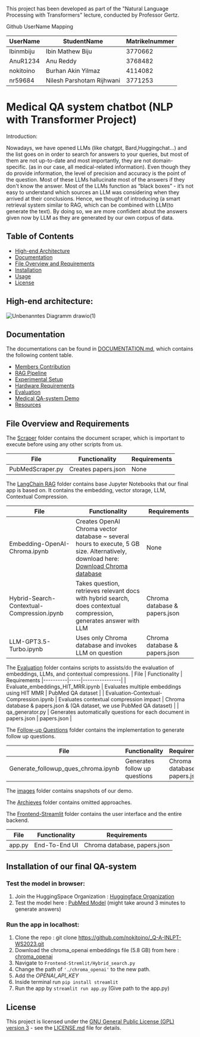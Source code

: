 
This project has been developed as part of the "Natural Language Processing with Transformers" lecture, conducted by Professor Gertz.


Github UserName Mapping

| UserName     | StudentName | Matrikelnummer     |
|----------|-----|----------------|
|   Ibinmbiju   | Ibin Mathew Biju  | 3770662 |
|   AnuR1234  | Anu Reddy | 3768482  |
|   nokitoino   | Burhan Akin Yilmaz | 4114082    |
|   nr59684   | Nilesh Parshotam Rijhwani | 3771253    |

# Medical QA system chatbot (NLP with Transformer Project)

Introduction:

Nowadays, we have opened LLMs (like chatgpt, Bard,Huggingchat…) and the list goes on in order to search for answers to your queries, but most of them are not up-to-date and most importantly, they are not domain-specific. (as in our case, all medical-related information).
Even though they do provide information, the level of precision and accuracy is the point of the question. Most of these LLMs hallucinate most of the answers if they don't know the answer.
Most of the LLMs function as “black boxes” - it’s not easy to understand which sources an LLM was considering when they arrived at their conclusions.
Hence, we thought of introducing (a smart retrieval system similar to RAG, which can be combined with LLM(to generate the text).
By doing so, we are more confident about the answers given now by LLM as they are generated by our own corpus of data.

## Table of Contents
- [High-end Architecture](#high-end-architecture)
- [Documentation](#documentation)
- [File Overview and Requirements](#file-overview-and-Requirements)
- [Installation](#installation)
- [Usage](#usage)
- [License](#license)
  
## High-end architecture:
![Unbenanntes Diagramm drawio(1)](https://github.com/nokitoino/AINA_Q-A-INLPT-WS2023/assets/18616498/57ca4147-a87a-41e8-9002-b20e687cd09b)



## Documentation

The documentations can be found in [DOCUMENTATION.md](DOCUMENTATION.md), which contains the following content table.
- [Members Contribution](DOCUMENTATION.md)
- [RAG Pipeline](DOCUMENTATION.md)
- [Experimental Setup](DOCUMENTATION.md)
- [Hardware Requirements](DOCUMENTATION.md)
- [Evaluation](DOCUMENTATION.md)
- [Medical QA-system Demo](DOCUMENTATION.md)
- [Resources](DOCUMENTATION.md)

## File Overview and Requirements

The [Scraper](LangChainRAG/) folder contains the document scraper, which is important to execute before using any other scripts from us.

| File     |  Functionality | Requirements
|----------|-----|----------------|
|   PubMedScraper.py  | Creates papers.json   | None |

The [LangChain RAG](LangChainRAG/) folder contains base Jupyter Notebooks that our final app is based on. It contains the embedding, vector storage, LLM, Contextual Compression.

| File     |  Functionality | Requirements
|----------|-----|----------------|
|   Embedding-OpenAI-Chroma.ipynb   | Creates OpenAI Chroma vector database ~ several hours to execute, 5 GB size. Alternatively, download here: [Download Chroma database](https://www.dropbox.com/scl/fi/237x8upy01vy8v6kw7h9i/Chroma.zip?rlkey=0dga7zqksbz22pwq1sqzkj02f&dl=0) | None |
|   Hybrid-Search-Contextual-Compression.ipynb   |Takes question, retrieves relevant docs with hybrid search, does contextual compression, generates answer with LLM | Chroma database & papers.json |
|   LLM-GPT3.5-Turbo.ipynb   | Uses only Chroma database and invokes LLM on question|  Chroma database & papers.json |

The [Evaluation](Evaluation/) folder contains scripts to assists/do the evaluation of embeddings, LLMs, and contextual compressions.
| File     |  Functionality | Requirements
|----------|-----|----------------|
|   Evaluate_embeddings_HIT_MRR.ipynb  | Evaluates multiple embeddings using HIT MMR | PubMed QA dataset |
|   Evaluation-Contextual-Compression.ipynb  | Evaluates contextual compression impact | Chroma database & papers.json & (QA dataset, we use PubMed QA dataset) |
|    qa_generator.py   | Generates automatically questions for each document in papers.json |  papers.json |



The [Follow-up Questions](Follow-up-Questions/) folder contains the implementation to generate follow up questions.

| File     |  Functionality | Requirements
|----------|-----|----------------|
|   Generate_followup_ques_chroma.ipynb  | Generates follow up questions | Chroma database, papers.json |


The [images](images/) folder contains snapshots of our demo.

The [Archieves](Archieves/) folder contains omitted approaches.


The [Frontend-Streamlit](Frontend-Streamlit/) folder contains the user interface and the entire backend.

| File     |  Functionality | Requirements
|----------|-----|----------------|
|   app.py  | End-To-End UI | Chroma database, papers.json |

## Installation of our final QA-system

  ### Test the model in browser:
  1. Join the HuggingSpace Organization : [Huggingface Organization](https://huggingface.co/organizations/inltp-group20/share/sTBJmwoxoUamGbTXfJnIeqAEtsyqAggWgg)
  2. Test the model here : [PubMed Model](https://huggingface.co/spaces/inltp-group20/inltp_group20_pubmed_model) (might take around 3 minutes to generate answers)

  ### Run the app in localhost:
  1. Clone the repo : git clone https://github.com/nokitoino/_Q-A-INLPT-WS2023.git
  2. Download the chroma_openai embeddings file (5.8 GB) from here : [chroma_openai](https://www.dropbox.com/scl/fi/237x8upy01vy8v6kw7h9i/Chroma.zip?rlkey=0dga7zqksbz22pwq1sqzkj02f&dl=0)
  3. Navigate to ```Frontend-Stremlit/Hybrid_search.py```
  4. Change the path of ```'./chroma_openai'``` to the new path.
  5. Add the *OPENAI_API_KEY*
  6. Inside terminal run ```pip install streamlit```
  7. Run the app by ```streamlit run app.py```   (Give path to the app.py)



## License

This project is licensed under the [GNU General Public License (GPL) version 3](LICENSE.md) - see the [LICENSE.md](LICENSE.md) file for details.

